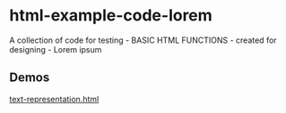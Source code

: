 # html-example-code-lorem
A collection of code for testing - BASIC HTML FUNCTIONS - created for designing - Lorem ipsum

## Demos
[text-representation.html](https://cdn.rawgit.com/i5heu/html-example-code-lorem/master/text-representation.html)
